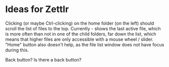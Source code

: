 # Ideas for Zettlr

Clicking (or maybe Ctrl-clicking) on the home folder (on the left) should scroll the list of files to the top. Currently - shows the last active file, which is more often than not in one of the child folders, far down the list, which means that higher files are only accessible with a mouse wheel / slider. "Home" button also doesn't help, as the file list window does not have focus during this.

Back button? Is there a back button?